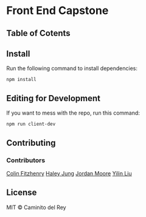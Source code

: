 # Front End Capstone

## Table of Cotents

## Install

Run the following command to install dependencies:

`npm install`

## Editing for Development

If you want to mess with the repo, run this command:

`npm run client-dev`

## Contributing

### Contributors

[Colin Fitzhenry](https://github.com/cgf5033)
[Haley Jung](https://github.com/haleyjung)
[Jordan Moore](https://github.com/jordo-mordo)
[Yilin Liu](https://github.com/yiiiiilin)

## License

MIT © Caminito del Rey